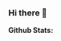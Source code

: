 ### Hi there 👋

<!--
**dsereycamus/dsereycamus** is a ✨ _special_ ✨ repository because its `README.md` (this file) appears on your GitHub profile.

Here are some ideas to get you started:

- 🔭 I’m currently working on ...
- 🌱 I’m currently learning ...
- 👯 I’m looking to collaborate on ...
- 🤔 I’m looking for help with ...
- 💬 Ask me about ...
- 📫 How to reach me: ...
- 😄 Pronouns: ...
- ⚡ Fun fact: ...
-->
**Github Stats:**

<!--
**<p>
  <img src="https://github-readme-stats.vercel.app/api?username=dsereycamus&hide=stars&show_icons=true&theme=ligth&line_height=32">
  <img src="https://github-readme-stats.vercel.app/api/top-langs/?username=dsereycamus&count_private=true&theme=ligth">
</p>-->
